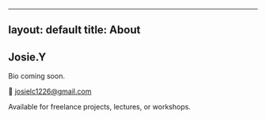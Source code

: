 
---
layout: default
title: About
---

## Josie.Y

Bio coming soon.

📧 [josielc1226@gmail.com](mailto:josielc1226@gmail.com)

Available for freelance projects, lectures, or workshops.
